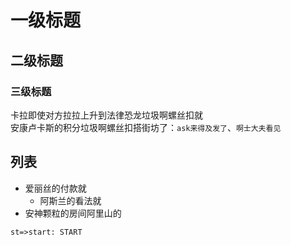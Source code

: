 # 一级标题
## 二级标题
### 三级标题

卡拉即使对方拉拉上升到法律恐龙垃圾啊螺丝扣就</br>
安康卢卡斯的积分垃圾啊螺丝扣搭街坊了：`ask来得及发了`、`啊士大夫看见`

## 列表

* 爱丽丝的付款就
	* 阿斯兰的看法就
* 安神颗粒的房间阿里山的
```flow
st=>start: START
```
